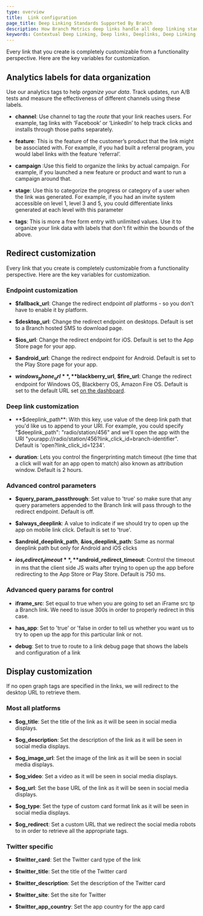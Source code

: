 ```yaml
---
type: overview
title:  Link configuration
page_title: Deep Linking Standards Supported By Branch
description: How Branch Metrics deep links handle all deep linking standards and app portals automatically – whether it's Facebook, Apple, Twitter or Pinterest.
keywords: Contextual Deep Linking, Deep links, Deeplinks, Deep Linking, Deeplinking, Deferred Deep Linking, Deferred Deeplinking, Google App Indexing, Google App Invites, Apple Universal Links, Apple Spotlight Search, Facebook App Links, AppLinks, Deepviews, Deep views, Documentation, Docs, How to, Standards, Web SDK, SDK
---
```


Every link that you create is completely customizable from a functionality perspective. Here are the key variables for customization.

## Analytics labels for data organization

Use our analytics tags to help _organize your data_. Track updates, run A/B tests and measure the effectiveness of different channels using these labels.

- **channel**: Use channel to tag the _route_ that your link reaches users. For example, tag links with ‘Facebook’ or ‘LinkedIn’ to help track clicks and installs through those paths separately.

- **feature**: This is the feature of the customer’s product that the link might be associated with. For example, if you had built a referral program, you would label links with the feature ‘referral’.

- **campaign** :Use this field to organize the links by actual campaign. For example, if you launched a new feature or product and want to run a campaign around that.

- **stage**: Use this to categorize the progress or category of a user when the link was generated. For example, if you had an invite system accessible on level 1, level 3 and 5, you could differentiate links generated at each level with this parameter

- **tags**: This is more a free form entry with unlimited values. Use it to organize your link data with labels that don't fit within the bounds of the above.


## Redirect customization

Every link that you create is completely customizable from a functionality perspective. Here are the key variables for customization.

### Endpoint customization

- **$fallback_url**: Change the redirect endpoint _all_ platforms - so you don't have to enable it by platform.

- **$desktop_url**: Change the redirect endpoint on desktops. Default is set to a Branch hosted SMS to download page.

- **$ios_url**: Change the redirect endpoint for iOS. Default is set to the App Store page for your app.

- **$android_url**: Change the redirect endpoint for Android. Default is set to the Play Store page for your app.

- **$windows_phone_url**, **$blackberry_url**, **$fire_url**: Change the redirect endpoint for Windows OS, Blackberry OS, Amazon Fire OS. Default is set to the default URL set [on the dashboard](https://dashboard.branch.io/#/settings/link).

### Deep link customization

- **$deeplink_path**:  With this key, use value of the deep link path that you'd like us to append to your URI. For example, you could specify "$deeplink_path": "radio/station/456" and we'll open the app with the URI "yourapp://radio/station/456?link_click_id=branch-identifier". Default is 'open?link_click_id=1234'.

- **duration**: Lets you control the fingerprinting match timeout (the time that a click will wait for an app open to match) also known as attribution window. Default is 2 hours.

### Advanced control parameters

- **$query_param_passthrough**: Set value to 'true' so make sure that any query parameters appended to the Branch link will pass through to the redirect endpoint. Default is off.

- **$always_deeplink**: A value to indicate if we should try to open up the app on mobile link click. Default is set to 'true'.

- **$android_deeplink_path**, **&ios_deeplink_path**: Same as normal deeplink path but only for Android and iOS clicks

- **$ios_redirect_timeout**, **$android_redirect_timeout**: Control the timeout in ms that the client side JS waits after trying to open up the app before redirecting to the App Store or Play Store. Default is 750 ms.

### Advanced query params for control

- **iframe_src**: Set equal to true when you are going to set an iFrame src tp a Branch link. We need to issue 300s in order to properly redirect in this case.

- **has_app**: Set to 'true' or 'false in order to tell us whether you want us to try to open up the app for this particular link or not. 

- **debug**: Set to true to route to a link debug page that shows the labels and configuration of a link

## Display customization

If no open graph tags are specified in the links, we will redirect to the desktop URL to retrieve them. 

### Most all platforms

- **$og_title**: Set the title of the link as it will be seen in social media displays.

- **$og_description**: Set the description of the link as it will be seen in social media displays.

- **$og_image_url**: Set the image of the link as it will be seen in social media displays.

- **$og_video**: Set a video as it will be seen in social media displays.

- **$og_url**: Set the base URL of the link as it will be seen in social media displays.

- **$og_type**: Set the type of custom card format link as it will be seen in social media displays.

- **$og_redirect**: Set a custom URL that we redirect the social media robots to in order to retrieve all the appropriate tags.

### Twitter specific

- **$twitter_card**: Set the Twitter card type of the link

- **$twitter_title**: Set the title of the Twitter card

- **$twitter_description**: Set the description of the Twitter card

- **$twitter_site**: Set the site for Twitter

- **$twitter_app_country**: Set the app country for the app card